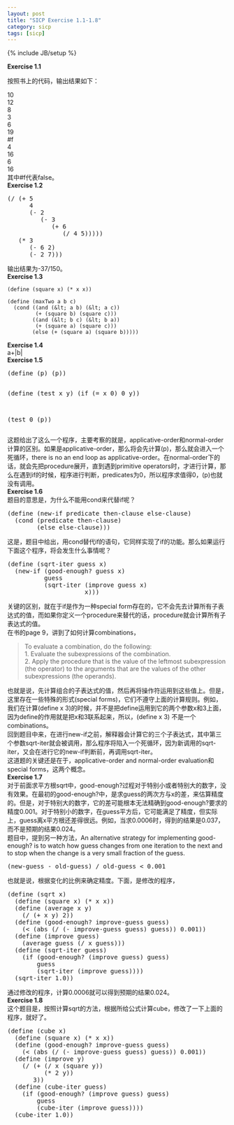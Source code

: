 ```yaml
---
layout: post
title: "SICP Exercise 1.1-1.8"
category: sicp
tags: [sicp]
---
```

{% include JB/setup %}

<strong>Exercise 1.1</strong>

按照书上的代码，输出结果如下：
<div id="_mcePaste">10</div>
<div id="_mcePaste">12</div>
<div id="_mcePaste">8</div>
<div id="_mcePaste">3</div>
<div id="_mcePaste">6</div>
<div id="_mcePaste">19</div>
<div id="_mcePaste">#f</div>
<div id="_mcePaste">4</div>
<div id="_mcePaste">16</div>
<div id="_mcePaste">6</div>
<div id="_mcePaste">16</div>
<div>其中#f代表false。</div>
<div><strong>Exercise 1.2</strong></div>
<pre>(/ (+ 5
      4
      (- 2
         (- 3
            (+ 6
               (/ 4 5)))))
   (* 3
      (- 6 2)
      (- 2 7)))</pre>
<div>输出结果为-37/150。</div>
<div><strong>Exercise 1.3</strong></div>

    (define (square x) (* x x))

    (define (maxTwo a b c)
      (cond ((and (&lt; a b) (&lt; a c))
             (+ (square b) (square c)))
            ((and (&lt; b c) (&lt; b a))
             (+ (square a) (square c)))
            (else (+ (square a) (square b)))))

<div><strong>Exercise 1.4</strong></div>
<div>a+|b|</div>
<div><strong>Exercise 1.5</strong></div>
<pre>(define (p) (p))

(define (test x y)
  (if (= x 0)
      0
      y))

(test 0 (p))</pre>
<div>这题给出了这么一个程序，主要考察的就是，applicative-order和normal-order计算的区别。如果是applicative-order，那么将会先计算(p)，那么就会进入一个死循环，there is no an end loop as applicative-order。在normal-order下的话，就会先把procedure展开，直到遇到primitive operators时，才进行计算，那么在遇到if的时候，程序进行判断，predicates为0，所以程序求值得0，(p)也就没有调用。</div>
<div><strong>Exercise 1.6</strong></div>
<div>题目的意思是，为什么不能用cond来代替if呢？</div>
<pre>(define (new-if predicate then-clause else-clause)
  (cond (predicate then-clause)
        (else else-clause)))</pre>
<div>这是，题目中给出，用cond替代if的语句，它同样实现了if的功能。那么如果运行下面这个程序，将会发生什么事情呢？</div>
<pre>(define (sqrt-iter guess x)
  (new-if (good-enough? guess x)
          guess
          (sqrt-iter (improve guess x)
                     x)))</pre>
<div>关键的区别，就在于if是作为一种special form存在的，它不会先去计算所有子表达式的值，而如果你定义一个procedure来替代的话，procedure就会计算所有子表达式的值。</div>
<div>在书的page 9，讲到了如何计算combinations，</div>
<blockquote>
<div>To evaluate a combination, do the following:</div>
<div>1. Evaluate the subexpressions of the combination.</div>
<div>2. Apply the procedure that is the value of the leftmost subexpression (the operator) to the arguments that are the values of the other subexpressions (the operands).</div></blockquote>
<div>也就是说，先计算组合的子表达式的值，然后再将操作符运用到这些值上。但是，这里存在一些特殊的形式(special forms)，它们不遵守上面的计算规则。例如，我们在计算(define x 3)的时候，并不是把define运用到它的两个参数x和3上面，因为define的作用就是把x和3联系起来，所以，(define x 3) 不是一个combinations。</div>
<div>回到题目中来，在进行new-if之前，解释器会计算它的三个子表达式，其中第三个参数sqrt-iter就会被调用，那么程序将陷入一个死循环，因为新调用的sqrt-iter，又会在进行它的new-if判断前，再调用sqrt-iter。</div>
<div>这道题的关键还是在于，applicative-order and normal-order evaluation和special forms，这两个概念。</div>
<div><strong>Exercise 1.7</strong></div>
<div>对于前面求平方根sqrt中，good-enough?过程对于特别小或者特别大的数字，没有效果。在最初的good-enough?中，是求guess的两次方与x的差，来估算精度的。但是，对于特别大的数字，它的差可能根本无法精确到good-enough?要求的精度0.001。对于特别小的数字，在guess平方后，它可能满足了精度，但实际上，guess离x平方根还差得很远。例如，当求0.0006时，得到的结果是0.037，而不是预期的结果0.024。</div>
<div>题目中，提到另一种方法，An alternative strategy for implementing good-enough? is to watch how guess changes from one iteration to the next and to stop when the change is a very small fraction of the guess.</div>
<pre>(new-guess - old-guess) / old-guess &lt; 0.001</pre>
<div>也就是说，根据变化的比例来确定精度。下面，是修改的程序，</div>
<pre>(define (sqrt x)
  (define (square x) (* x x))
  (define (average x y)
    (/ (+ x y) 2))
  (define (good-enough? improve-guess guess)
    (&lt; (abs (/ (- improve-guess guess) guess)) 0.001))
  (define (improve guess)
    (average guess (/ x guess)))
  (define (sqrt-iter guess)
    (if (good-enough? (improve guess) guess)
        guess
        (sqrt-iter (improve guess))))
  (sqrt-iter 1.0))</pre>
<div>通过修改的程序，计算0.0006就可以得到预期的结果0.024。</div>
<div><strong>Exercise 1.8</strong></div>
<div>这个题目是，按照计算sqrt的方法，根据所给公式计算cube，修改了一下上面的程序，就好了。</div>
<pre>(define (cube x)
  (define (square x) (* x x))
  (define (good-enough? improve-guess guess)
    (&lt; (abs (/ (- improve-guess guess) guess)) 0.001))
  (define (improve y)
    (/ (+ (/ x (square y))
          (* 2 y))
       3))
  (define (cube-iter guess)
    (if (good-enough? (improve guess) guess)
        guess
        (cube-iter (improve guess))))
  (cube-iter 1.0))</pre>